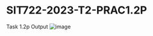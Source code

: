 # SIT722-2023-T2-PRAC1.2P
Task 1.2p Output
![image](https://github.com/rajayarli/SIT722-2023-T2-PRAC1.2P/assets/62141897/e97d2903-bfc7-4b32-a0d1-da1543b1fe68)
